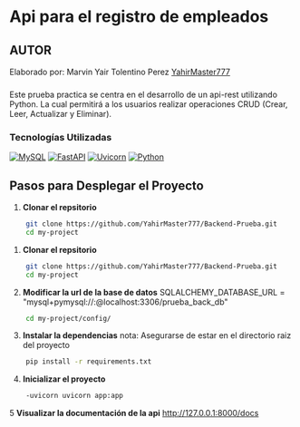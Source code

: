 # Api para el registro de empleados

## AUTOR
Elaborado por: Marvin Yair Tolentino Perez [YahirMaster777](https://github.com/YahirMaster777)

###
Este prueba practica se centra en el desarrollo de un api-rest utilizando Python.
La cual permitirá a los usuarios realizar operaciones CRUD (Crear, Leer, Actualizar y Eliminar).


### Tecnologías Utilizadas

[![MySQL](https://img.shields.io/badge/MySQL-4479A1?style=for-the-badge&logo=mysql&logoColor=white)](https://www.mysql.com/)
[![FastAPI](https://img.shields.io/badge/FastAPI-005571?style=for-the-badge&logo=fastapi&logoColor=white)](https://fastapi.tiangolo.com/)
[![Uvicorn](https://img.shields.io/badge/Uvicorn-FFFFFF?style=for-the-badge&logo=uvicorn&logoColor=black)](https://www.uvicorn.org/)
[![Python](https://img.shields.io/badge/Python-3776AB?style=for-the-badge&logo=python&logoColor=white)](https://www.python.org/downloads/)

## Pasos para Desplegar el Proyecto

1. **Clonar el repsitorio**

```bash
    git clone https://github.com/YahirMaster777/Backend-Prueba.git
    cd my-project
```

1. **Clonar el repsitorio**

```bash
    git clone https://github.com/YahirMaster777/Backend-Prueba.git
    cd my-project
```

2. **Modificar la url de la base de datos**
    SQLALCHEMY_DATABASE_URL = "mysql+pymysql://<user>:<pass>@localhost:3306/prueba_back_db"
```bash
    cd my-project/config/
```

3. **Instalar la dependencias**
    nota: Asegurarse de estar en el directorio raiz del proyecto
```bash
    pip install -r requirements.txt
```
4. **Inicializar el proyecto**
```bash
    -uvicorn uvicorn app:app
```
5 **Visualizar la documentación de la api**
    http://127.0.0.1:8000/docs 
    
